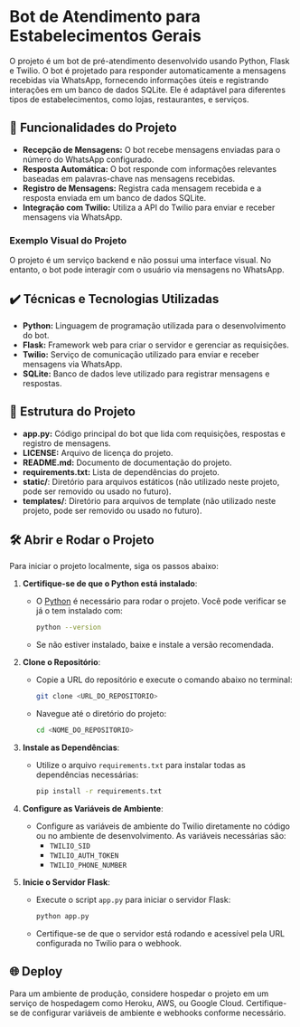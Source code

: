 # Bot de Atendimento para Estabelecimentos Gerais

O projeto é um bot de pré-atendimento desenvolvido usando Python, Flask e Twilio. O bot é projetado para responder automaticamente a mensagens recebidas via WhatsApp, fornecendo informações úteis e registrando interações em um banco de dados SQLite. Ele é adaptável para diferentes tipos de estabelecimentos, como lojas, restaurantes, e serviços.

## 🔨 Funcionalidades do Projeto

- **Recepção de Mensagens:** O bot recebe mensagens enviadas para o número do WhatsApp configurado.
- **Resposta Automática:** O bot responde com informações relevantes baseadas em palavras-chave nas mensagens recebidas.
- **Registro de Mensagens:** Registra cada mensagem recebida e a resposta enviada em um banco de dados SQLite.
- **Integração com Twilio:** Utiliza a API do Twilio para enviar e receber mensagens via WhatsApp.

### Exemplo Visual do Projeto

O projeto é um serviço backend e não possui uma interface visual. No entanto, o bot pode interagir com o usuário via mensagens no WhatsApp.

## ✔️ Técnicas e Tecnologias Utilizadas

- **Python:** Linguagem de programação utilizada para o desenvolvimento do bot.
- **Flask:** Framework web para criar o servidor e gerenciar as requisições.
- **Twilio:** Serviço de comunicação utilizado para enviar e receber mensagens via WhatsApp.
- **SQLite:** Banco de dados leve utilizado para registrar mensagens e respostas.

## 📁 Estrutura do Projeto

- **app.py:** Código principal do bot que lida com requisições, respostas e registro de mensagens.
- **LICENSE:** Arquivo de licença do projeto.
- **README.md:** Documento de documentação do projeto.
- **requirements.txt:** Lista de dependências do projeto.
- **static/**: Diretório para arquivos estáticos (não utilizado neste projeto, pode ser removido ou usado no futuro).
- **templates/**: Diretório para arquivos de template (não utilizado neste projeto, pode ser removido ou usado no futuro).

## 🛠️ Abrir e Rodar o Projeto

Para iniciar o projeto localmente, siga os passos abaixo:

1. **Certifique-se de que o Python está instalado**:
    - O [Python](https://www.python.org/) é necessário para rodar o projeto. Você pode verificar se já o tem instalado com:
      ```bash
      python --version
      ```
    - Se não estiver instalado, baixe e instale a versão recomendada.

2. **Clone o Repositório**:
    - Copie a URL do repositório e execute o comando abaixo no terminal:
      ```bash
      git clone <URL_DO_REPOSITORIO>
      ```
    - Navegue até o diretório do projeto:
      ```bash
      cd <NOME_DO_REPOSITORIO>
      ```

3. **Instale as Dependências**:
    - Utilize o arquivo `requirements.txt` para instalar todas as dependências necessárias:
      ```bash
      pip install -r requirements.txt
      ```

4. **Configure as Variáveis de Ambiente**:
    - Configure as variáveis de ambiente do Twilio diretamente no código ou no ambiente de desenvolvimento. As variáveis necessárias são:
        - `TWILIO_SID`
        - `TWILIO_AUTH_TOKEN`
        - `TWILIO_PHONE_NUMBER`

5. **Inicie o Servidor Flask**:
    - Execute o script `app.py` para iniciar o servidor Flask:
      ```bash
      python app.py
      ```

    - Certifique-se de que o servidor está rodando e acessível pela URL configurada no Twilio para o webhook.

## 🌐 Deploy

Para um ambiente de produção, considere hospedar o projeto em um serviço de hospedagem como Heroku, AWS, ou Google Cloud. Certifique-se de configurar variáveis de ambiente e webhooks conforme necessário.

